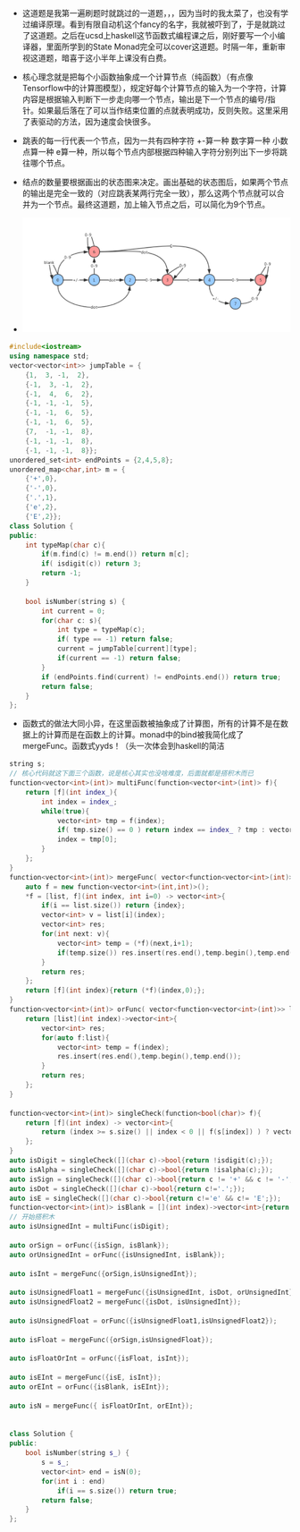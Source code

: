 - 这道题是我第一遍刷题时就跳过的一道题，，，因为当时的我太菜了，也没有学过编译原理。看到有限自动机这个fancy的名字，我就被吓到了，于是就跳过了这道题。之后在ucsd上haskell这节函数式编程课之后，刚好要写一个小编译器，里面所学到的State Monad完全可以cover这道题。时隔一年，重新审视这道题，暗喜于这小半年上课没有白费。

- 核心理念就是把每个小函数抽象成一个计算节点（纯函数）（有点像Tensorflow中的计算图模型），规定好每个计算节点的输入为一个字符，计算内容是根据输入判断下一步走向哪一个节点，输出是下一个节点的编号/指针。如果最后落在了可以当作结束位置的点就表明成功，反则失败。这里采用了表驱动的方法，因为速度会快很多。
- 跳表的每一行代表一个节点，因为一共有四种字符 +-算一种 数字算一种 小数点算一种 e算一种，所以每个节点内部根据四种输入字符分别列出下一步将跳往哪个节点。
- 结点的数量要根据画出的状态图来决定。画出基础的状态图后，如果两个节点的输出是完全一致的（对应跳表某两行完全一致），那么这两个节点就可以合并为一个节点。最终这道题，加上输入节点之后，可以简化为9个节点。
- ![img](./img.jpg)

```c++
#include<iostream>
using namespace std;
vector<vector<int>> jumpTable = {
    {1,  3, -1,  2},
    {-1,  3, -1,  2},
    {-1,  4,  6,  2},
    {-1, -1, -1,  5},
    {-1, -1,  6,  5},
    {-1, -1,  6,  5},
    {7,  -1, -1,  8},
    {-1, -1, -1,  8},
    {-1, -1, -1,  8}};
unordered_set<int> endPoints = {2,4,5,8};
unordered_map<char,int> m = {
    {'+',0},
    {'-',0},
    {'.',1},
    {'e',2},
    {'E',2}};
class Solution {
public:
    int typeMap(char c){
        if(m.find(c) != m.end()) return m[c];
        if( isdigit(c)) return 3;
        return -1;
    }
    
    bool isNumber(string s) {
        int current = 0;
        for(char c: s){
            int type = typeMap(c);
            if( type == -1) return false;
            current = jumpTable[current][type];
            if(current == -1) return false;
        }
        if (endPoints.find(current) != endPoints.end()) return true;
        return false;
    }  
};
```

- 函数式的做法大同小异，在这里函数被抽象成了计算图，所有的计算不是在数据上的计算而是在函数上的计算。monad中的bind被我简化成了mergeFunc。函数式yyds！（头一次体会到haskell的简洁

```c++
string s;
// 核心代码就这下面三个函数，说是核心其实也没啥难度，后面就都是搭积木而已
function<vector<int>(int)> multiFunc(function<vector<int>(int)> f){
    return [f](int index_){
        int index = index_;
        while(true){
            vector<int> tmp = f(index);
            if( tmp.size() == 0 ) return index == index_ ? tmp : vector<int>{index};
            index = tmp[0];
        }
    };
}
function<vector<int>(int)> mergeFunc( vector<function<vector<int>(int)>> list){
    auto f = new function<vector<int>(int,int)>();
    *f = [list, f](int index, int i=0) -> vector<int>{
        if(i == list.size()) return {index};
        vector<int> v = list[i](index);
        vector<int> res;
        for(int next: v){
            vector<int> temp = (*f)(next,i+1);
            if(temp.size()) res.insert(res.end(),temp.begin(),temp.end());
        }
        return res;
    };
    return [f](int index){return (*f)(index,0);};
}
function<vector<int>(int)> orFunc( vector<function<vector<int>(int)>> list){
    return [list](int index)->vector<int>{
        vector<int> res;
        for(auto f:list){
            vector<int> temp = f(index);
            res.insert(res.end(),temp.begin(),temp.end());
        }
        return res;
    };
}

function<vector<int>(int)> singleCheck(function<bool(char)> f){
    return [f](int index) -> vector<int>{
        return (index >= s.size() || index < 0 || f(s[index]) ) ? vector<int>{} : vector<int>{index+1};
    };
}
auto isDigit = singleCheck([](char c)->bool{return !isdigit(c);});
auto isAlpha = singleCheck([](char c)->bool{return !isalpha(c);});
auto isSign = singleCheck([](char c)->bool{return c != '+' && c != '-';});
auto isDot = singleCheck([](char c)->bool{return c!='.';});
auto isE = singleCheck([](char c)->bool{return c!='e' && c!= 'E';});
function<vector<int>(int)> isBlank = [](int index)->vector<int>{return {index}; };
// 开始搭积木
auto isUnsignedInt = multiFunc(isDigit);

auto orSign = orFunc({isSign, isBlank});
auto orUnsignedInt = orFunc({isUnsignedInt, isBlank});

auto isInt = mergeFunc({orSign,isUnsignedInt});

auto isUnsignedFloat1 = mergeFunc({isUnsignedInt, isDot, orUnsignedInt});
auto isUnsignedFloat2 = mergeFunc({isDot, isUnsignedInt});

auto isUnsignedFloat = orFunc({isUnsignedFloat1,isUnsignedFloat2});

auto isFloat = mergeFunc({orSign,isUnsignedFloat});

auto isFloatOrInt = orFunc({isFloat, isInt});

auto isEInt = mergeFunc({isE, isInt});
auto orEInt = orFunc({isBlank, isEInt});

auto isN = mergeFunc({ isFloatOrInt, orEInt});


class Solution {
public:
    bool isNumber(string s_) {
        s = s_;
        vector<int> end = isN(0);
        for(int i : end)
            if(i == s.size()) return true;
        return false;
    }  
};
```

